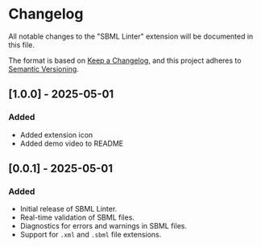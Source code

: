 # Changelog

All notable changes to the "SBML Linter" extension will be documented in this file.

The format is based on [Keep a Changelog](https://keepachangelog.com/), and this project adheres to [Semantic Versioning](https://semver.org/).

## [1.0.0] - 2025-05-01
### Added
- Added extension icon
- Added demo video to README

## [0.0.1] - 2025-05-01
### Added
- Initial release of SBML Linter.
- Real-time validation of SBML files.
- Diagnostics for errors and warnings in SBML files.
- Support for `.xml` and `.sbml` file extensions.